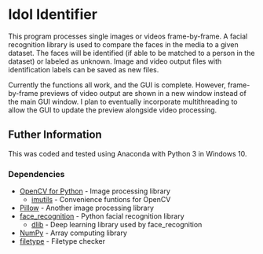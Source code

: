 # Idol Identifier

This program processes single images or videos frame-by-frame. A facial recognition library is used to compare the faces in the media to a given dataset. The faces will be identified (if able to be matched to a person in the dataset) or labeled as unknown. Image and video output files with identification labels can be saved as new files.

Currently the functions all work, and the GUI is complete. However, frame-by-frame previews of video output are shown in a new window instead of the main GUI window. I plan to eventually incorporate multithreading to allow the GUI to update the preview alongside video processing.

## Futher Information

This was coded and tested using Anaconda with Python 3 in Windows 10.

### Dependencies
  * [OpenCV for Python](https://pypi.org/project/opencv-python/) - Image processing library
    * [imutils](https://pypi.org/project/imutils/) - Convenience funtions for OpenCV
  * [Pillow](https://pypi.org/project/Pillow/) - Another image processing library
  * [face_recognition](https://pypi.org/project/face-recognition/) - Python facial recognition library
    * [dlib](http://dlib.net/) - Deep learning library used by face_recognition
  * [NumPy](https://pypi.org/project/numpy/) - Array computing library
  * [filetype](https://pypi.org/project/filetype/) - Filetype checker

